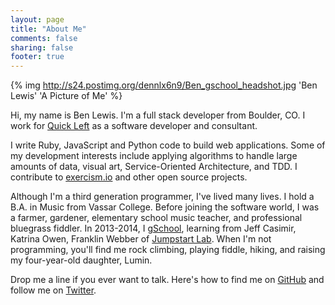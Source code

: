 ```yaml
---
layout: page
title: "About Me"
comments: false
sharing: false
footer: true
---
```


{% img http://s24.postimg.org/dennlx6n9/Ben_gschool_headshot.jpg 'Ben Lewis' 'A Picture of Me' %}

Hi, my name is Ben Lewis. I'm a full stack developer from Boulder, CO. I work for [Quick Left](http://www.quickleft.com) as a software developer and consultant.

I write Ruby, JavaScript and Python code to build web applications. Some of my development interests include applying algorithms to handle large amounts of data, visual art, Service-Oriented Architecture, and TDD. I contribute to [exercism.io](www.exercism.io) and other open source projects.

Although I'm a third generation programmer, I've lived many lives. I hold a B.A. in Music from Vassar College. Before joining the software world, I was a farmer, gardener, elementary school music teacher, and professional bluegrass fiddler. In 2013-2014, I [gSchool](http://www.galvanize.it/school/), learning from Jeff Casimir, Katrina Owen, Franklin Webber of [Jumpstart Lab](www.jumpstartlab.com). When I'm not programming, you'll find me rock climbing, playing fiddle, hiking, and raising my four-year-old daughter, Lumin.

Drop me a line if you ever want to talk. Here's how to find me on [GitHub](https://github.com/fluxusfrequency/) and follow me on [Twitter](https://twitter.com/fluxusfrequency).

